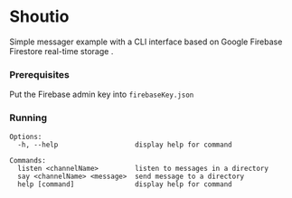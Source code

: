 
# Shoutio

Simple messager example with a CLI interface based on Google Firebase Firestore real-time storage .

### Prerequisites

Put the Firebase admin key into `firebaseKey.json`

### Running

```
Options:
  -h, --help                   display help for command

Commands:
  listen <channelName>         listen to messages in a directory
  say <channelName> <message>  send message to a directory
  help [command]               display help for command
```